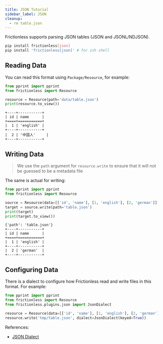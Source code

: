 ```yaml
---
title: JSON Tutorial
sidebar_label: JSON
cleanup:
  - rm table.json
---
```


Frictionless supports parsing JSON tables (JSON and JSONL/NDJSON).

```bash title="CLI"
pip install frictionless[json]
pip install 'frictionless[json]' # for zsh shell
```

## Reading Data

You can read this format using `Package/Resource`, for example:

```python script title="Python"
from pprint import pprint
from frictionless import Resource

resource = Resource(path='data/table.json')
print(resource.to_view())
```
```
+----+-----------+
| id | name      |
+====+===========+
|  1 | 'english' |
+----+-----------+
|  2 | '中国人'     |
+----+-----------+
```

## Writing Data

> We use the `path` argument for `resource.write` to ensure that it will not be guessed to be a metadata file

The same is actual for writing:

```python script title="Python"
from pprint import pprint
from frictionless import Resource

source = Resource(data=[['id', 'name'], [1, 'english'], [2, 'german']])
target = source.write(path='table.json')
print(target)
print(target.to_view())
```
```
{'path': 'table.json'}
+----+-----------+
| id | name      |
+====+===========+
|  1 | 'english' |
+----+-----------+
|  2 | 'german'  |
+----+-----------+
```

## Configuring Data

There is a dialect to configure how Frictionless read and write files in this format. For example:

```python title="Python"
from pprint import pprint
from frictionless import Resource
from frictionless.plugins.json import JsonDialect

resource = Resource(data=[['id', 'name'], [1, 'english'], [2, 'german']])
resource.write('tmp/table.json', dialect=JsonDialect(keyed=True))
```

References:
- [JSON Dialect](../../references/formats-reference.md#json)
